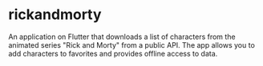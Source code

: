 # rickandmorty

An application on Flutter that downloads a list of characters from the animated series "Rick and Morty" from a public API. The app allows you to add characters to favorites and provides offline access to data.

